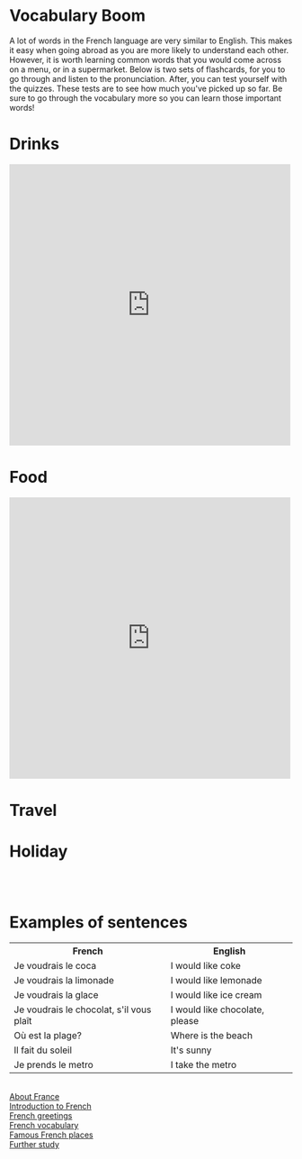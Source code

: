 <h1> <strong> Vocabulary Boom </strong> </h1>
<p> A lot of words in the French language are very similar to English. This makes it easy when going abroad as you are more likely to understand each other. However, it is worth learning common words that you would come across on a menu, or in a supermarket. Below is two sets of flashcards, for you to go through and listen to the pronunciation. After, you can test yourself with the quizzes. These tests are to see how much you've picked up so far. Be sure to go through the vocabulary more so you can learn those important words! </p>

<h1> Drinks</h1> 
<iframe src="https://quizlet.com/472295579/flashcards/embed?i=13p126&x=1jj1" height="500" width="500" style="border:0"></iframe>
<h1> Food </h1> 
 <iframe src="https://quizlet.com/472297415/flashcards/embed?i=13p126&x=1jj1" height="500" width="500" style="border:0"></iframe> 
<h1> Travel </h1>

<h1> Holiday </h1>
<br>
<br>

<h1> Examples of sentences </h1>
<table> <tr>
 <th> French </th>
 <th> English </th>
 </tr>
  <tr>
   <td> Je voudrais le coca </td>
   <td> I would like coke </td>
 </tr>
 <tr> 
  <td> Je voudrais la limonade </td>
  <td> I would like lemonade </td>
 </tr>
 <tr>
 <td> Je voudrais la glace </td>
 <td> I would like ice cream </td>
 </tr>
 <tr>
  <td> Je voudrais le chocolat, s'il vous plaît </td>
  <td> I would like chocolate, please </td>
 </tr>
   <tr>
    <td> Où est la plage? </td>
    <td> Where is the beach </td>
   </tr>
 <tr>
  <td> Il fait du soleil </td>
  <td> It's sunny </td>
 </tr>
 <tr>
  <td> Je prends le metro </td>
  <td> I take the metro </td>
 </tr>
 </table>
 
 <body> <br>
  <a  href="https://georginah2.github.io/SML5202-final-Hutt/page2.html" > About France </a> <br>
  <a  href="https://georginah2.github.io/SML5202-final-Hutt/page3.html" > Introduction to French  </a>  <br>
   <a  href="https://georginah2.github.io/SML5202-final-Hutt/page4.html" > French greetings </a>  <br>
  <a  href="https://georginah2.github.io/SML5202-final-Hutt/page5.html" > French vocabulary </a>  <br>
 <a  href="https://georginah2.github.io/SML5202-final-Hutt/page6.html" > Famous French places  </a> <br>
  <a  href= "https://georginah2.github.io/SML5202-final-Hutt/page7.html"> Further study </a>
 </body>
